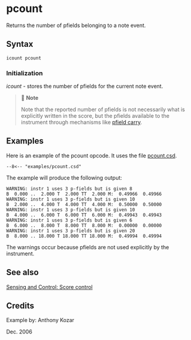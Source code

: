 <!--
id:pcount
category:Instrument Control:Sensing and Control
-->
# pcount
Returns the number of pfields belonging to a note event.

## Syntax
``` csound-orc
icount pcount
```

### Initialization

_icount_ - stores the number of pfields for the current note event.

> :memo: **Note**
>
> Note that the reported number of pfields is not necessarily what is explicitly written in the score, but the pfields available to the instrument through mechanisms like [pfield carry](../../).

## Examples

Here is an example of the pcount opcode. It uses the file [pcount.csd](../../examples/pcount.csd).

``` csound-csd title="Example of the pcount opcode." linenums="1"
--8<-- "examples/pcount.csd"
```

The example will produce the following output:

```
WARNING: instr 1 uses 3 p-fields but is given 8
B  0.000 ..  2.000 T  2.000 TT  2.000 M:  0.49966  0.49966
WARNING: instr 1 uses 3 p-fields but is given 10
B  2.000 ..  4.000 T  4.000 TT  4.000 M:  0.50000  0.50000
WARNING: instr 1 uses 3 p-fields but is given 10
B  4.000 ..  6.000 T  6.000 TT  6.000 M:  0.49943  0.49943
WARNING: instr 1 uses 3 p-fields but is given 6
B  6.000 ..  8.000 T  8.000 TT  8.000 M:  0.00000  0.00000
WARNING: instr 1 uses 3 p-fields but is given 20
B  8.000 .. 18.000 T 18.000 TT 18.000 M:  0.49994  0.49994
```

The warnings occur because pfields are not used explicitly by the instrument.

## See also

[Sensing and Control: Score control](../../control/sensing)

## Credits

Example by: Anthony Kozar

Dec. 2006
